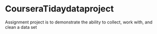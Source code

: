 # CourseraTidaydataproject
Assignment project is to demonstrate the ability to collect, work with, and clean a data set
